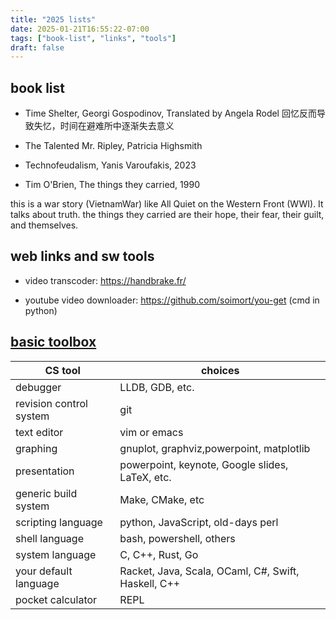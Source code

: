 ```yaml
---
title: "2025 lists"
date: 2025-01-21T16:55:22-07:00
tags: ["book-list", "links", "tools"]
draft: false
---
```


## book list

* Time Shelter, Georgi Gospodinov, Translated by Angela Rodel
回忆反而导致失忆，时间在避难所中逐渐失去意义

* The Talented Mr. Ripley, Patricia Highsmith

* Technofeudalism, Yanis Varoufakis, 2023

* Tim O'Brien, The things they carried, 1990

this is a war story (VietnamWar) like All Quiet on the Western Front (WWI). It talks about truth. the things they carried are their hope, their fear, their guilt, and themselves. 

## web links and sw tools

* video transcoder: https://handbrake.fr/

* youtube video downloader: https://github.com/soimort/you-get (cmd in python)

## [basic toolbox](https://blog.regehr.org/archives/1578)

| CS tool | choices |
| ------- | ------- |
| debugger | LLDB, GDB, etc. |
| revision control system | git |
| text editor | vim or emacs |
| graphing | gnuplot, graphviz,powerpoint, matplotlib |
| presentation | powerpoint, keynote, Google slides, LaTeX, etc. |
| generic build system | Make, CMake, etc |
| scripting language | python, JavaScript, old-days perl |
| shell language | bash, powershell, others |
| system language | C, C++, Rust, Go |
| your default language | Racket, Java, Scala, OCaml, C#, Swift, Haskell, C++ |
| pocket calculator | REPL |



